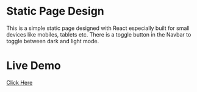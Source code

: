# Static Page Design

This is a simple static page designed with React especially built for small devices like mobiles, tablets etc. There is a toggle button in the Navbar to toggle between dark and light mode.

# Live Demo
<a href="https://mesbah-us-saleheen.github.io/react-facts/" target="_blank" >Click Here</a>
